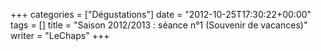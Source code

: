 +++
categories = ["Dégustations"]
date = "2012-10-25T17:30:22+00:00"
tags = []
title = "Saison 2012/2013 : séance n°1 (Souvenir de vacances)"
writer = "LeChaps"
+++

<i class="fa fa-plus-circle"></i>